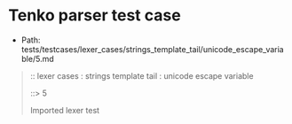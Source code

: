 # Tenko parser test case

- Path: tests/testcases/lexer_cases/strings_template_tail/unicode_escape_variable/5.md

> :: lexer cases : strings template tail : unicode escape variable
>
> ::> 5
>
> Imported lexer test
>
> <template tail> must take care that the hex may still have any number of leading zeroes

## FAIL

## Input

`````js
`${"-->"}\u{00000000000000000000110000}`
`````

## Output

_Note: the whole output block is auto-generated. Manual changes will be overwritten!_

Below follow outputs in four parsing modes: sloppy mode, strict mode script goal, module goal, web compat mode (always sloppy).

Note that the output parts are auto-generated by the test runner to reflect actual result.

### Sloppy mode

Parsed with script goal and as if the code did not start with strict mode header.

`````
throws: Parser error!
  Template contained an illegal escape, these are only allowed in _tagged_ templates in >=ES2018

`${"-->"}\u{00000000000000000000110000}`
        ^^^^^^^^^^^^^^^^^^^^^^^^^^^^^^^^------- error
`````

### Strict mode

Parsed with script goal but as if it was starting with `"use strict"` at the top.

_Output same as sloppy mode._

### Module goal

Parsed with the module goal.

_Output same as sloppy mode._

### Web compat mode

Parsed in sloppy script mode but with the web compat flag enabled.

_Output same as sloppy mode._
